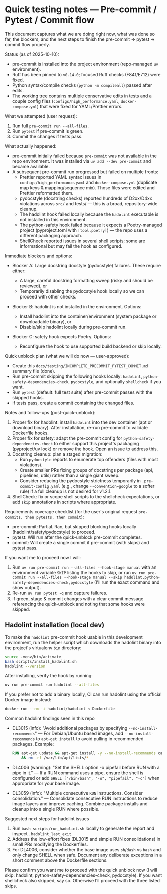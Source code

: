 # Quick testing notes — Pre-commit / Pytest / Commit flow

This document captures what we are doing right now, what was done so far, the blockers, and the next steps to finish the pre-commit -> pytest -> commit flow properly.

Status (as of 2025-10-10):

- pre-commit is installed into the project environment (repo-managed `uv` environment).
- Ruff has been pinned to `v0.14.0`; focused Ruff checks (F841/E712) were fixed.
- Python syntax/compile checks (`python -m compileall`) passed after edits.
- The working tree contains multiple conservative edits in tests and a couple config files (`configs/high_performance.yaml`, `docker-compose.yml`) that were fixed for YAML/Prettier errors.

What we attempted (user request):

1. Run full `pre-commit run --all-files`.
2. Run `pytest` if pre-commit is green.
3. Commit the changes if tests pass.

What actually happened:

- pre-commit initially failed because `pre-commit` was not available in the repo environment. It was installed via `uv add --dev pre-commit` and became available.
- A subsequent pre-commit run progressed but failed on multiple fronts:
  - Prettier reported YAML syntax issues in `configs/high_performance.yaml` and `docker-compose.yml` (duplicate map keys & mapping/sequence mix). Those files were edited and Prettier reformatted them.
  - pydocstyle (docstring checks) reported hundreds of D2xx/D4xx violations across `src/` and tests/ — this is a broad, repository-wide cleanup.
  - The hadolint hook failed locally because the `hadolint` executable is not installed in this environment.
  - The python-safety hook failed because it expects a Poetry-managed project (pyproject.toml with `[tool.poetry]`) — the repo uses a different packaging approach.
  - ShellCheck reported issues in several shell scripts; some are informational but may fail the hook as configured.

Immediate blockers and options:

- Blocker A: Large docstring docstyle (pydocstyle) failures. These require either:

  - A large, careful docstring formatting sweep (risky and should be reviewed), or
  - Temporarily disabling the pydocstyle hook locally so we can proceed with other checks.

- Blocker B: hadolint is not installed in the environment. Options:

  - Install hadolint into the container/environment (system package or downloadable binary), or
  - Disable/skip hadolint locally during pre-commit run.

- Blocker C: safety hook expects Poetry. Options:
  - Reconfigure the hook to use supported build backend or skip locally.

Quick unblock plan (what we will do now — user-approved):

- Create this `docs/testing/INCOMPLETE_PRECOMMIT_PYTEST_COMMIT.md` summary file (done).
- Run pre-commit skipping the following hooks locally: `hadolint`, `python-safety-dependencies-check`, `pydocstyle`, and optionally `shellcheck` if you want.
- Run `pytest` (default: full test suite) after pre-commit passes with the skipped hooks.
- If tests pass, create a commit containing the changed files.

Notes and follow-ups (post-quick-unblock):

1. Proper fix for hadolint: install `hadolint` into the dev container (apt or download binary). After installation, re-run pre-commit to validate Dockerfile hooks.
2. Proper fix for safety: adapt the pre-commit config for `python-safety-dependencies-check` to either support this project's packaging (pyproject/uv lock) or remove the hook. Open an issue to address this.
3. Docstring cleanup: plan a staged migration:
   - Run `pydocstyle` reports to enumerate top offenders (files with most violations).
   - Create smaller PRs fixing groups of docstrings per package (api, pipelines, utils) rather than a single giant sweep.
   - Consider reducing the pydocstyle strictness temporarily in `.pre-commit-config.yaml` (e.g., change `--convention=google` to a softer rule) if a full cleanup is not desired for v1.2.1.
4. ShellCheck: fix or scope shell scripts to the shellcheck expectations, or add `skip` annotations in scripts where appropriate.

Requirements coverage checklist (for the user's original request `pre-commits, then pytests, then commit`):

- pre-commit: Partial. Ran, but skipped blocking hooks locally (hadolint/safety/pydocstyle) to proceed.
- pytest: Will run after the quick-unblock pre-commit completes.
- commit: Will create a single commit if pre-commit (with skips) and pytest pass.

If you want me to proceed now I will:

1. Run `uv run pre-commit run --all-files --hook-stage manual` with an environment variable `SKIP` listing the hooks to skip, or run `uv run pre-commit run --all-files --hook-stage manual --skip hadolint,python-safety-dependencies-check,pydocstyle` (I'll run the exact command and show output).
2. Re-run `uv run pytest -q` and capture failures.
3. If green, stage & commit changes with a clear commit message referencing the quick-unblock and noting that some hooks were skipped.

## Hadolint installation (local dev)

To make the `hadolint` pre-commit hook usable in this development environment, run the helper script which downloads the hadolint binary into the project's virtualenv `bin` directory:

```bash
source .venv/bin/activate
bash scripts/install_hadolint.sh
hadolint --version
```

After installing, verify the hook by running:

```bash
uv run pre-commit run hadolint --all-files
```

If you prefer not to add a binary locally, CI can run hadolint using the official Docker image instead:

```bash
docker run --rm -i hadolint/hadolint < Dockerfile
```

Common hadolint findings seen in this repo

- DL3015 (info): "Avoid additional packages by specifying `--no-install-recommends`" — For Debian/Ubuntu based images, add `--no-install-recommends` to `apt-get install` to avoid pulling in recommended packages. Example:

  ```dockerfile
  RUN apt-get update && apt-get install -y --no-install-recommends ca-certificates \
      && rm -rf /var/lib/apt/lists/*
  ```

- DL4006 (warning): "Set the SHELL option -o pipefail before RUN with a pipe in it." — If a RUN command uses a pipe, ensure the shell is configured or add `SHELL ["/bin/bash", "-o", "pipefail", "-c"]` when appropriate for your base image.

- DL3059 (info): "Multiple consecutive `RUN` instructions. Consider consolidation." — Consolidate consecutive RUN instructions to reduce image layers and improve caching. Combine package installs and cleanup into a single RUN where possible.

Suggested next steps for hadolint issues

1. Run `bash scripts/run_hadolint.sh` locally to generate the report and inspect `.hadolint_last_exit`.
2. Address the low-effort fixes (DL3015 and simple RUN consolidations) in small PRs modifying the Dockerfiles.
3. For DL4006, consider whether the base image uses `sh`/`dash` vs `bash` and only change SHELL when safe. Document any deliberate exceptions in a short comment above the Dockerfile sections.

Please confirm you want me to proceed with the quick unblock now (I will skip: hadolint, python-safety-dependencies-check, pydocstyle). If you want shellcheck also skipped, say so. Otherwise I’ll proceed with the three listed skips.
